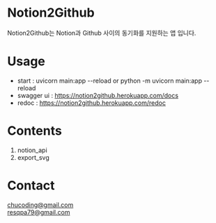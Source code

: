 # Notion2Github
Notion2Github는 Notion과 Github 사이의 동기화를 지원하는 앱 입니다.

# Usage
- start : uvicorn main:app --reload or python -m uvicorn main:app --reload
- swagger ui : https://notion2github.herokuapp.com/docs
- redoc : https://notion2github.herokuapp.com/redoc

# Contents
1. notion_api
2. export_svg

# Contact
chucoding@gmail.com   
resqpa79@gmail.com
